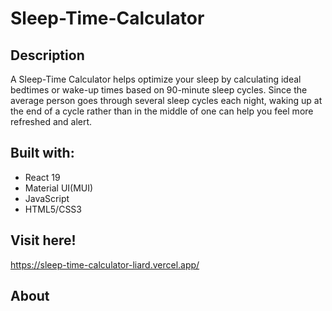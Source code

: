 # Sleep-Time-Calculator
## Description
A Sleep-Time Calculator helps optimize your sleep by calculating ideal bedtimes or wake-up times based on 90-minute sleep cycles. Since the average person goes through several sleep cycles each night, waking up at the end of a cycle rather than in the middle of one can help you feel more refreshed and alert.

## Built with:
* React 19
* Material UI(MUI)
* JavaScript
* HTML5/CSS3

## Visit here!
https://sleep-time-calculator-liard.vercel.app/

## About
